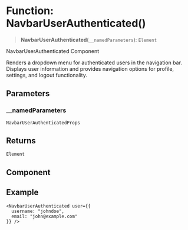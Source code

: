 # Function: NavbarUserAuthenticated()

> **NavbarUserAuthenticated**(`__namedParameters`): `Element`

NavbarUserAuthenticated Component

Renders a dropdown menu for authenticated users in the navigation bar.
Displays user information and provides navigation options for profile, settings,
and logout functionality.

## Parameters

### \_\_namedParameters

`NavbarUserAuthenticatedProps`

## Returns

`Element`

## Component

## Example

```tsx
<NavbarUserAuthenticated user={{
  username: "johndoe",
  email: "john@example.com"
}} />
```
